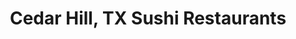 ---
layout: city
title: Cedar Hill, TX Sushi Restaurants
permalink: /texas/cedar-hill/
stateAbbr: TX
stateName: Texas
cityName: Cedar Hill

---